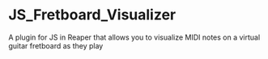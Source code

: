 # JS_Fretboard_Visualizer
A plugin for JS in Reaper that allows you to visualize MIDI notes on a virtual guitar fretboard as they play
